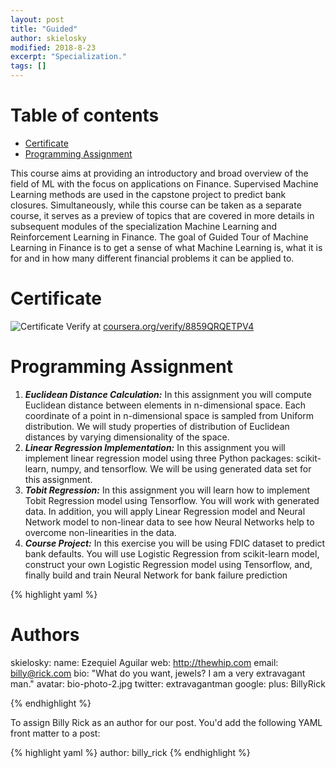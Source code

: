 ```yaml
---
layout: post
title: "Guided"
author: skielosky
modified: 2018-8-23
excerpt: "Specialization."
tags: []
---
```


Table of contents
=================

<!--ts-->
   * [Certificate](#certificate)
   * [Programming Assignment](#programming-assignment)

<!--te-->
This course aims at providing an introductory and broad overview of the field of ML with the focus on applications on Finance. Supervised Machine Learning methods are used in the capstone project to predict bank closures. Simultaneously, while this course can be taken as a separate course, it serves as a preview of topics that are covered in more details in subsequent modules of the specialization Machine Learning and Reinforcement Learning in Finance. The goal of Guided Tour of Machine Learning in Finance is to get a sense of what Machine Learning is, what it is for and in how many different financial problems it can be applied to.



Certificate
==============

![Certificate](ezequiel-aguilar-NYU-Tandon-guided-tour-of-machine-learning-in-finance.png)
Verify at [coursera.org/verify/8859QRQETPV4](https://www.coursera.org/account/accomplishments/certificate/8859QRQETPV4)

Programming Assignment
=====================
1. ***Euclidean Distance Calculation:*** In this assignment you will compute Euclidean distance between elements in n-dimensional space. Each coordinate of a point in n-dimensional space is sampled from Uniform distribution. We will study properties of distribution of Euclidean distances by varying dimensionality of the space.
2. ***Linear Regression Implementation:*** In this assignment you will implement linear regression model using three Python packages: scikit-learn, numpy, and tensorflow. We will be using generated data set for this assignment.
3. ***Tobit Regression:*** In this assignment you will learn how to implement Tobit Regression model using Tensorflow. You will work with generated data. In addition, you will apply Linear Regression model and Neural Network model to non-linear data to see how Neural Networks help to overcome non-linearities in the data.
4. ***Course Project:*** In this exercise you will be using FDIC dataset to predict bank defaults. You will use Logistic Regression from scikit-learn model, construct your own Logistic Regression model using Tensorflow, and, finally build and train Neural Network for bank failure prediction

{% highlight yaml %}
# Authors

skielosky:
  name: Ezequiel Aguilar
  web: http://thewhip.com
  email: billy@rick.com
  bio: "What do you want, jewels? I am a very extravagant man."
  avatar: bio-photo-2.jpg
  twitter: extravagantman
  google:
    plus: BillyRick


{% endhighlight %}

To assign Billy Rick as an author for our post. You'd add the following YAML front matter to a post:

{% highlight yaml %}
author: billy_rick
{% endhighlight %}
